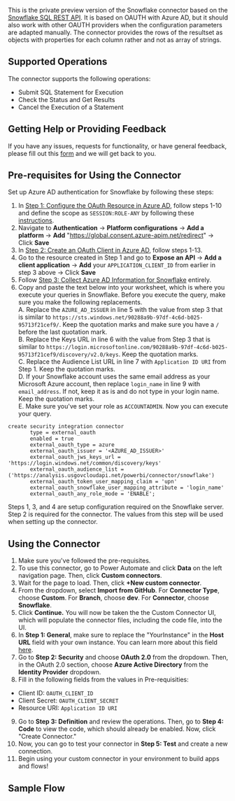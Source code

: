 This is the private preview version of the Snowflake connector based on the [Snowflake SQL REST API](https://docs.snowflake.com/en/developer-guide/sql-api/index.html). It is based on OAUTH with Azure AD, but it should also work with other OAUTH providers when the configuration parameters are adapted manually. The connector provides the rows of the resultset as objects with properties for each column rather and not as array of strings. 

## Supported Operations
The connector supports the following operations:
- Submit SQL Statement for Execution
- Check the Status and Get Results
- Cancel the Execution of a Statement

## Getting Help or Providing Feedback
If you have any issues, requests for functionality, or have general feedback, please fill out this [form](http://aka.ms/snowflakeconnector) and we will get back to you. 

## Pre-requisites for Using the Connector
Set up Azure AD authentication for Snowflake by following these steps:
1. In [Step 1: Configure the OAuth Resource in Azure AD](https://docs.snowflake.com/en/user-guide/oauth-azure.html#step-1-configure-the-oauth-resource-in-azure-ad), follow steps 1-10 and define the scope as `SESSION:ROLE-ANY` by following these [instructions](https://docs.snowflake.com/en/user-guide/oauth-azure.html#using-any-role-with-external-oauth).
2. Navigate to **Authentication** -> **Platform configurations** -> **Add a platform** -> **Add** "https://global.consent.azure-apim.net/redirect" -> Click **Save**
3. In [Step 2: Create an OAuth Client in Azure AD](https://docs.snowflake.com/en/user-guide/oauth-azure.html#step-2-create-an-oauth-client-in-azure-ad), follow steps 1-13.
4. Go to the resource created in Step 1 and go to **Expose an API** -> **Add a client application** -> **Add** your `APPLICATION_CLIENT_ID` from earlier in step 3 above -> Click **Save**
5. Follow [Step 3: Collect Azure AD Information for Snowflake](https://docs.snowflake.com/en/user-guide/oauth-azure.html#step-3-collect-azure-ad-information-for-snowflake) entirely. 
6. Copy and paste the text below into your worksheet, which is where you execute your queries in Snowflake. Before you execute the query, make sure you make the following replacements.  
A. Replace the `AZURE_AD_ISSUER` in line 5 with the value from step 3 that is similar to `https://sts.windows.net/90288a9b-97df-4c6d-b025-95713f21cef9/`. Keep the quotation marks and make sure you have a `/` before the last quotation mark.  
B. Replace the Keys URL in line 6 with the value from Step 3 that is similar to `https://login.microsoftonline.com/90288a9b-97df-4c6d-b025-95713f21cef9/discovery/v2.0/keys`. Keep the quotation marks.  
C. Replace the Audience List URL in line 7 with `Application ID URI` from Step 1. Keep the quotation marks.   
D. If your Snowflake account uses the same email address as your Microsoft Azure account, then replace `login_name` in line 9 with `email_address`. If not, keep it as is and do not type in your login name. Keep the quotation marks.  
E. Make sure you've set your role as `ACCOUNTADMIN`. Now you can execute your query.  

```
create security integration connector
       type = external_oauth
       enabled = true
       external_oauth_type = azure
       external_oauth_issuer = '<AZURE_AD_ISSUER>'     
       external_oauth_jws_keys_url = 'https://login.windows.net/common/discovery/keys'
       external_oauth_audience_list = ('https://analysis.usgovcloudapi.net/powerbi/connector/snowflake')
       external_oauth_token_user_mapping_claim = 'upn'
       external_oauth_snowflake_user_mapping_attribute = 'login_name'
       external_oauth_any_role_mode = 'ENABLE';
```

Steps 1, 3, and 4 are setup configuration required on the Snowflake server. 
Step 2 is required for the connector. The values from this step will be used when setting up the connector.

## Using the Connector
1. Make sure you've followed the pre-requisites.
2. To use this connector, go to Power Automate and click **Data** on the left navigation page. Then, click **Custom connectors**.
3. Wait for the page to load. Then, click **+New custom connector**. 
4. From the dropdown, select **Import from GitHub**. For **Connector Type**, choose **Custom**. For **Branch**, choose **dev**. For **Connector**, choose **Snowflake**.
5. Click **Continue.** You will now be taken the the Custom Connector UI, which will populate the connector files, including the code file, into the UI.
6. In **Step 1: General**, make sure to replace the "YourInstance" in the **Host URL** field with your own instance. You can learn more about this field [here](https://docs.snowflake.com/en/user-guide/client-redirect.html#introduction-to-client-redirect).
7. Go to **Step 2: Security** and choose **OAuth 2.0** from the dropdown. Then, in the OAuth 2.0 section, choose **Azure Active Directory** from the **Identity Provider** dropdown. 
8. Fill in the following fields from the values in Pre-requisities:
-	Client ID: `OAUTH_CLIENT_ID`
-	Client Secret: `OAUTH_CLIENT_SECRET`
-	Resource URI: `Application ID URI`
9. Go to **Step 3: Definition** and review the operations. Then, go to **Step 4: Code** to view the code, which should already be enabled. Now, click "Create Connector."
10. Now, you can go to test your connector in **Step 5: Test** and create a new connection.
11. Begin using your custom connector in your environment to build apps and flows! 

## Sample Flow


